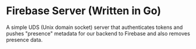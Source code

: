 # Firebase Server (Written in Go)

A simple UDS (Unix domain socket) server that authenticates tokens and pushes
"presence" metadata for our backend to Firebase and also removes presence data.
